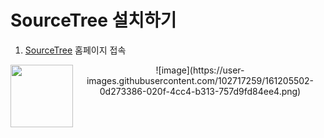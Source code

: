 # SourceTree 설치하기
1. [SourceTree](https://www.sourcetreeapp.com) 홈페이지 접속

<img align="left" width="100" height="100" src="http://www.fillmurray.com/100/100">

<p align="center">
 ![image](https://user-images.githubusercontent.com/102717259/161205502-0d273386-020f-4cc4-b313-757d9fd84ee4.png)
</p>
